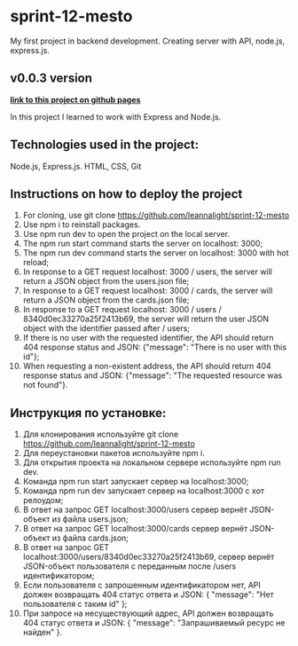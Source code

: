 # **sprint-12-mesto**

My first project in backend development. Creating server with API, node.js, express.js. 

## v0.0.3 version 

[**link to this project on github pages**](https://leannalight.github.io/sprint-12-mesto/) 

In this project I learned to work with Express and Node.js.

## Technologies used in the project:
Node.js,
Express.js.
HTML,
CSS,
Git

## Instructions on how to deploy the project
1. For cloning, use git clone https://github.com/leannalight/sprint-12-mesto
2. Use npm i to reinstall packages.
3. Use npm run dev to open the project on the local server.
4. The npm run start command starts the server on localhost: 3000;
5. The npm run dev command starts the server on localhost: 3000 with hot reload;
6. In response to a GET request localhost: 3000 / users, the server will return a JSON object from the users.json file;
7. In response to a GET request localhost: 3000 / cards, the server will return a JSON object from the cards.json file;
8. In response to a GET request localhost: 3000 / users / 8340d0ec33270a25f2413b69, the server will return the user JSON object with the identifier passed after / users;
9. If there is no user with the requested identifier, the API should return 404 response status and JSON: {"message": "There is no user with this id"};
10. When requesting a non-existent address, the API should return 404 response status and JSON: {"message": "The requested resource was not found"}.


## Инструкция по установке:
1. Для клонирования используйте git clone https://github.com/leannalight/sprint-12-mesto
2. Для переустановки пакетов используйте npm i.
3. Для открытия проекта на локальном сервере используйте npm run dev.
4. Команда npm run start запускает сервер на localhost:3000;
5. Команда npm run dev запускает сервер на localhost:3000 с хот релоудом;
6. В ответ на запрос GET localhost:3000/users сервер вернёт JSON-объект из файла users.json;
7. В ответ на запрос GET localhost:3000/cards сервер вернёт JSON-объект из файла cards.json;
8. В ответ на запрос GET localhost:3000/users/8340d0ec33270a25f2413b69, сервер вернёт JSON-объект пользователя с переданным после /users идентификатором;
9. Если пользователя с запрошенным идентификатором нет, API должен возвращать 404 статус ответа и JSON: { "message": "Нет пользователя с таким id" };
10. При запросе на несуществующий адрес, API должен возвращать 404 статус ответа и JSON: { "message": "Запрашиваемый ресурс не найден" }.
